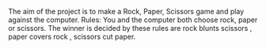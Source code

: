 The aim of the project is  to make a Rock, Paper, Scissors game and play against the computer. Rules: You and the computer both choose rock, paper or scissors. The winner is decided by these rules are rock blunts scissors , paper covers rock , scissors cut paper.
